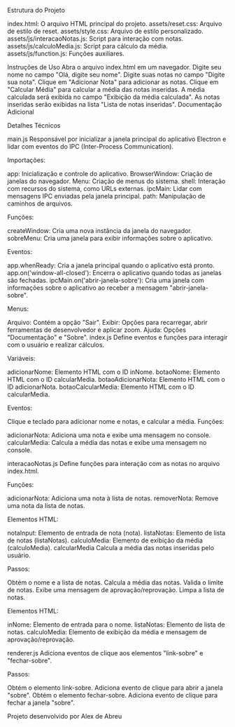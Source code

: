 Estrutura do Projeto

index.html: O arquivo HTML principal do projeto.
assets/reset.css: Arquivo de estilo de reset.
assets/style.css: Arquivo de estilo personalizado.
assets/js/interacaoNotas.js: Script para interação com notas.
assets/js/calculoMedia.js: Script para cálculo da média.
assets/js/function.js: Funções auxiliares.

Instruções de Uso
Abra o arquivo index.html em um navegador.
Digite seu nome no campo "Olá, digite seu nome".
Digite suas notas no campo "Digite sua nota".
Clique em "Adicionar Nota" para adicionar as notas.
Clique em "Calcular Média" para calcular a média das notas inseridas.
A média calculada será exibida no campo "Exibição da média calculada".
As notas inseridas serão exibidas na lista "Lista de notas inseridas".
Documentação Adicional


Detalhes Técnicos

main.js
Responsável por inicializar a janela principal do aplicativo Electron e lidar com eventos do IPC (Inter-Process Communication).

Importações:

app: Inicialização e controle do aplicativo.
BrowserWindow: Criação de janelas do navegador.
Menu: Criação de menus do sistema.
shell: Interação com recursos do sistema, como URLs externas.
ipcMain: Lidar com mensagens IPC enviadas pela janela principal.
path: Manipulação de caminhos de arquivos.

Funções:

createWindow: Cria uma nova instância da janela do navegador.
sobreMenu: Cria uma janela para exibir informações sobre o aplicativo.

Eventos:

app.whenReady: Cria a janela principal quando o aplicativo está pronto.
app.on('window-all-closed'): Encerra o aplicativo quando todas as janelas são fechadas.
ipcMain.on('abrir-janela-sobre'): Cria uma janela com informações sobre o aplicativo ao receber a mensagem "abrir-janela-sobre".

Menus:

Arquivo: Contém a opção "Sair".
Exibir: Opções para recarregar, abrir ferramentas de desenvolvedor e aplicar zoom.
Ajuda: Opções "Documentação" e "Sobre".
index.js
Define eventos e funções para interagir com o usuário e realizar cálculos.

Variáveis:

adicionarNome: Elemento HTML com o ID inNome.
botaoNome: Elemento HTML com o ID calcularMedia.
botaoAdicionarNota: Elemento HTML com o ID adicionarNota.
botaoCalcularMedia: Elemento HTML com o ID calcularMedia.

Eventos:

Clique e teclado para adicionar nome e notas, e calcular a média.
Funções:

adicionarNota: Adiciona uma nota e exibe uma mensagem no console.
calcularMedia: Calcula a média das notas e exibe uma mensagem no console.

interacaoNotas.js
Define funções para interação com as notas no arquivo index.html.

Funções:

adicionarNota: Adiciona uma nota à lista de notas.
removerNota: Remove uma nota da lista de notas.

Elementos HTML:

notaInput: Elemento de entrada de nota (nota).
listaNotas: Elemento de lista de notas (listaNotas).
calculoMedia: Elemento de exibição da média (calculoMedia).
calcularMedia
Calcula a média das notas inseridas pelo usuário.

Passos:

Obtém o nome e a lista de notas.
Calcula a média das notas.
Valida o limite de notas.
Exibe uma mensagem de aprovação/reprovação.
Limpa a lista de notas.

Elementos HTML:

inNome: Elemento de entrada para o nome.
listaNotas: Elemento de lista de notas.
calculoMedia: Elemento de exibição da média e mensagem de aprovação/reprovação.

renderer.js
Adiciona eventos de clique aos elementos "link-sobre" e "fechar-sobre".

Passos:

Obtém o elemento link-sobre.
Adiciona evento de clique para abrir a janela "sobre".
Obtém o elemento fechar-sobre.
Adiciona evento de clique para fechar a janela "sobre".


Projeto desenvolvido por Alex de Abreu 

